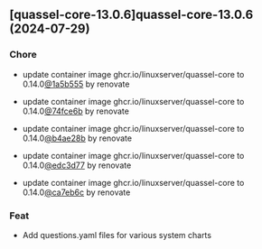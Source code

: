 

## [quassel-core-13.0.6]quassel-core-13.0.6 (2024-07-29)

### Chore



- update container image ghcr.io/linuxserver/quassel-core to 0.14.0[@1a5b555](https://github.com/1a5b555) by renovate

- update container image ghcr.io/linuxserver/quassel-core to 0.14.0[@74fce6b](https://github.com/74fce6b) by renovate

- update container image ghcr.io/linuxserver/quassel-core to 0.14.0[@b4ae28b](https://github.com/b4ae28b) by renovate

- update container image ghcr.io/linuxserver/quassel-core to 0.14.0[@edc3d77](https://github.com/edc3d77) by renovate

- update container image ghcr.io/linuxserver/quassel-core to 0.14.0[@ca7eb6c](https://github.com/ca7eb6c) by renovate

### Feat



- Add questions.yaml files for various system charts